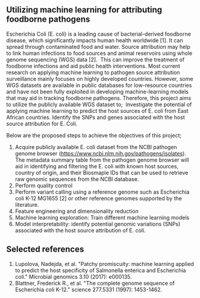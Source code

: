 ## Utilizing machine learning for attributing foodborne pathogens
Escherichia Coli (E. coli) is a leading cause of bacterial-derived foodborne disease, which significantly impacts human health worldwide [1]. It can spread through contaminated food and water. Source attribution may help to link human infections to food sources and animal reservoirs using whole genome sequencing (WGS) data [2].  This can improve the treatment of foodborne infections and aid public health interventions. Most current research on applying machine learning to pathogen source attribution surveillance mainly focuses on highly developed countries. However, some WGS datasets are available in public databases for low-resource countries and have not been fully exploited in developing machine-learning models that may aid in tracking foodborne pathogens. Therefore, this project aims to utilize the publicly available WGS dataset to; 
Investigate the potential of applying machine learning to predict the host sources of E. coli from East African countries.
Identify the SNPs and genes associated with the host source attribution for E. Coli.

Below are the proposed steps to achieve the objectives of this project; 
1. Acquire publicly available E. coli dataset from the NCBI pathogen genome browser (https://www.ncbi.nlm.nih.gov/pathogens/isolates). The metadata summary table from the pathogen genome browser will aid in identifying and filtering the E. coli with known host sources, country of origin, and their Biosmaple IDs that can be used to retrieve raw genomic sequences from the NCBI database. 
2. Perform quality control 
3. Perform variant calling using a reference genome such as Escherichia coli K-12 MG1655 [2] or other reference genomes supported by the literature. 
4. Feature engineering and dimensionality reduction 
5. Machine learning exploration: Train different machine learning models 
6. Model interpretability: identify potential genomic variations (SNPs) associated with the host source attribution of E. coli. 

## Selected references 
1. Lupolova, Nadejda, et al. "Patchy promiscuity: machine learning applied to predict the host specificity of Salmonella enterica and Escherichia coli." Microbial genomics 3.10 (2017): e000135.
2. Blattner, Frederick R., et al. "The complete genome sequence of Escherichia coli K-12." science 277.5331 (1997): 1453-1462.
